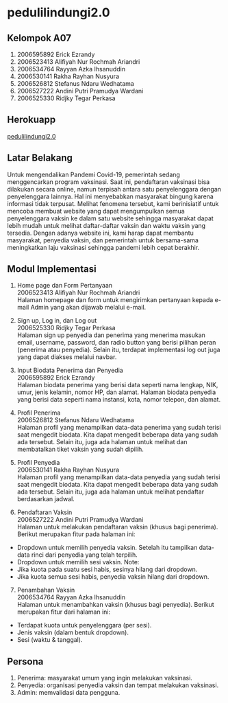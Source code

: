 # pedulilindungi2.0

## Kelompok A07
1. 2006595892	Erick Ezrandy
2. 2006523413	Alifiyah Nur Rochmah Ariandri
3. 2006534764	Rayyan Azka Ihsanuddin
4. 2006530141	Rakha Rayhan Nusyura
5. 2006526812	Stefanus Ndaru Wedhatama
6. 2006527222	Andini Putri Pramudya Wardani
7. 2006525330	Ridjky Tegar Perkasa

## Herokuapp
[pedulilindungi2.0](https://pedulilindungi2.herokuapp.com/)

## Latar Belakang
Untuk mengendalikan Pandemi Covid-19, pemerintah sedang menggencarkan program vaksinasi. Saat ini, pendaftaran vaksinasi bisa dilakukan secara online, namun terpisah antara satu penyelenggara dengan penyelenggara lainnya. Hal ini menyebabkan masyarakat bingung karena informasi tidak terpusat. Melihat fenomena tersebut, kami berinisiatif untuk mencoba membuat website yang dapat mengumpulkan semua penyelenggara vaksin ke dalam satu website sehingga masyarakat dapat lebih mudah untuk melihat daftar-daftar vaksin dan waktu vaksin yang tersedia. Dengan adanya website ini, kami harap dapat membantu masyarakat, penyedia vaksin, dan pemerintah untuk bersama-sama meningkatkan laju vaksinasi sehingga pandemi lebih cepat berakhir. 

## Modul Implementasi
1. Home page dan Form Pertanyaan<br>
2006523413	Alifiyah Nur Rochmah Ariandri<br>
Halaman homepage dan form untuk mengirimkan pertanyaan kepada e-mail Admin yang akan dijawab melalui e-mail.

2. Sign up, Log in, dan Log out<br>
2006525330	Ridjky Tegar Perkasa<br>
Halaman sign up penyedia dan penerima yang menerima masukan email, username, password, dan radio button yang berisi pilihan peran (penerima atau penyedia). Selain itu, terdapat implementasi log out juga yang dapat diakses melalui navbar.

3. Input Biodata Penerima dan Penyedia<br>
2006595892	Erick Ezrandy<br>
Halaman biodata penerima yang berisi data seperti nama lengkap, NIK, umur, jenis kelamin, nomor HP, dan alamat. Halaman biodata penyedia yang berisi data seperti nama instansi, kota, nomor telepon, dan alamat.

4. Profil Penerima<br>
2006526812	Stefanus Ndaru Wedhatama<br>
Halaman profil yang menampilkan data-data penerima yang sudah terisi saat mengedit biodata. Kita dapat mengedit beberapa data yang sudah ada tersebut. Selain itu, juga ada halaman untuk melihat dan membatalkan tiket vaksin yang sudah dipilih.

5. Profil Penyedia<br>
2006530141	Rakha Rayhan Nusyura<br>
Halaman profil yang menampilkan data-data penyedia yang sudah terisi saat mengedit biodata. Kita dapat mengedit beberapa data yang sudah ada tersebut. Selain itu, juga ada halaman untuk melihat pendaftar berdasarkan jadwal.

6. Pendaftaran Vaksin<br>
2006527222	Andini Putri Pramudya Wardani<br>
Halaman untuk melakukan pendaftaran vaksin (khusus bagi penerima). Berikut merupakan fitur pada halaman ini:<br>
- Dropdown untuk memilih penyedia vaksin. Setelah itu tampilkan data-data rinci dari penyedia yang telah terpilih.
- Dropdown untuk memilih sesi vaksin.
Note: <br>
- Jika kuota pada suatu sesi habis, sesinya hilang dari dropdown.
- Jika kuota semua sesi habis, penyedia vaksin hilang dari dropdown.

7. Penambahan Vaksin<br>
2006534764	Rayyan Azka Ihsanuddin<br>
Halaman untuk menambahkan vaksin (khusus bagi penyedia). Berikut merupakan fitur dari halaman ini:<br>
- Terdapat kuota untuk penyelenggara (per sesi).
- Jenis vaksin (dalam bentuk dropdown).
- Sesi (waktu & tanggal).

## Persona
1. Penerima: masyarakat umum yang ingin melakukan vaksinasi.
2. Penyedia: organisasi penyedia vaksin dan tempat melakukan vaksinasi.
3. Admin: memvalidasi data pengguna.
